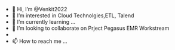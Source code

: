 - 👋 Hi, I’m @Venkit2022
- 👀 I’m interested in Cloud Technolgies,ETL, Talend
- 🌱 I’m currently learning ...
- 💞️ I’m looking to collaborate on Prject Pegasus EMR Workstream
- 
- 📫 How to reach me ...

<!---
Venkit2022/Venkit2022 is a ✨ special ✨ repository because its `README.md` (this file) appears on your GitHub profile.
You can click the Preview link to take a look at your changes.
--->
